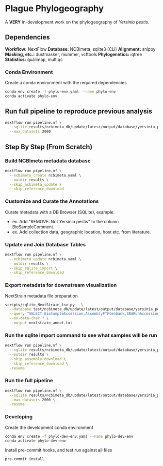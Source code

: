 # Plague Phylogeography

A **VERY** in-development work on the phylogeography of *Yersinia pestis*.

## Dependencies

**Workflow:** NextFlow
**Database:** NCBImeta, sqlite3 (CLI)
**Alignment:** snippy
**Masking, etc.:** dustmasker, mummer, vcftools
**Phylogenetics:** iqtree
**Statistics:** qualimap, multiqc

### Conda Environment

Create a conda environment with the required dependencies

```bash
conda env create -f phylo-env.yaml --name phylo-env
conda activate phylo-env
```

## Run full pipeline to reproduce previous analysis

```bash
nextflow run pipeline.nf \
  --sqlite results/ncbimeta_db/update/latest/output/database/yersinia_pestis_db.sqlite \
  --max_datasets 2000
```

## Step By Step (From Scratch)

### Build NCBImeta metadata database

```bash
nextflow run pipeline.nf \
  --ncbimeta_create ncbimeta.yaml \
  --outdir results \
  --skip_ncbimeta_update \
  --skip_reference_download
```

### Customize and Curate the Annotations

Curate metadata with a DB Browser (SQLite), example:
* ex. Add "REMOVE: Not Yersinia pestis" to the column BioSampleComment.
* ex. Add collection data, geographic location, host etc. from literature.

### Update and Join Database Tables

```bash
nextflow run pipeline.nf \
  --ncbimeta_update ncbimeta.yaml \
  --outdir results \
  --skip_sqlite_import \
  --skip_reference_download
```

### Export metadata for downstream visualization

NextStrain metadata file preparation

```bash
scripts/sqlite_NextStrain_tsv.py   \
  --database test/ncbimeta_db/update/latest/output/database/yersinia_pestis_db.sqlite   \
  --query "SELECT BioSampleAccession,AssemblyFTPGenbank,SRARunAccession,BioSampleStrain,BioSampleCollectionDate,BioSampleHost,BioSampleGeographicLocation,BioSampleBiovar,PubmedArticleTitle,PubmedAuthorsLastName,AssemblyContigCount,AssemblyTotalLength,NucleotideGenes,NucleotideGenesTotal,NucleotidePseudoGenes,NucleotidePseudoGenesTotal,NucleotiderRNAs,AssemblySubmissionDate,SRARunPublishDate,BioSampleComment FROM Master"   \
  --no-data-char ? \
  --output nextstrain_annot.txt
```

### Run the sqlite import command to see what samples will be run
```bash
nextflow run pipeline.nf \
  --sqlite results/ncbimeta_db/update/latest/output/database/yersinia_pestis_db.sqlite \
  --outdir results \
  --skip_assembly_download \
  --skip_reference_download \
  -resume
```

### Run the full pipeline

```bash
nextflow run pipeline.nf \
  --sqlite results/ncbimeta_db/update/latest/output/database/yersinia_pestis_db.sqlite \
  --max_datasets 2000 \
  -resume
```

### Developing

Create the development conda environment

```bash
conda env create -f phylo-dev-env.yaml --name phylo-dev-env
conda activate phylo-dev-env
```

Install pre-commit hooks, and test run against all files

```bash
pre-commit install
```
